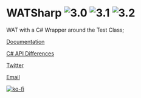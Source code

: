 # WATSharp ![3.0](https://img.shields.io/badge/godotmono-3.0-%23478cbf) ![3.1](https://img.shields.io/badge/godotmono-3.1-%23478cbf) ![3.2](https://img.shields.io/badge/godotmono-3.2-%23478cbf)

WAT with a C# Wrapper around the Test Class;

[Documentation](https://wat.readthedocs.io/en/latest/index.html)

[C# API Differences](https://wat.readthedocs.io/en/latest/pages/csharp_differences.html)

[Twitter](https://twitter.com/AlexAndDraw)

[Email](code@darigan.ie)

[![ko-fi](https://www.ko-fi.com/img/githubbutton_sm.svg)](https://ko-fi.com/Q5Q51D9K5)
